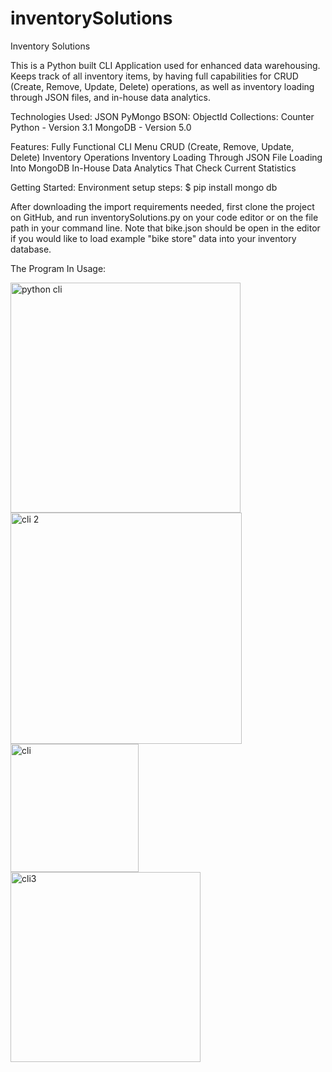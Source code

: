 # inventorySolutions
Inventory Solutions 

This is a Python built CLI Application used for enhanced data warehousing. Keeps track of all inventory items, by having full capabilities for CRUD (Create, Remove, Update, Delete) operations, as well as inventory loading through JSON files, and in-house data analytics.

Technologies Used:
    JSON
    PyMongo
    BSON: ObjectId
    Collections: Counter
    Python - Version 3.1
    MongoDB - Version 5.0

Features:
    Fully Functional CLI Menu
    CRUD (Create, Remove, Update, Delete) Inventory Operations
    Inventory Loading Through JSON File Loading Into MongoDB
    In-House Data Analytics That Check Current Statistics

Getting Started:
  Environment setup steps:
  $ pip install mongo db

  After downloading the import requirements needed, first clone the project on GitHub, and run inventorySolutions.py on your code editor or on the file path in your
  command line. Note that bike.json should be open in the editor if you would like to load example "bike store" data into your inventory database.
  
The Program In Usage:

<img width="368" alt="python cli" src="https://user-images.githubusercontent.com/100736124/166401844-cdbcb86d-0275-45be-ae86-a0e795efe2d2.png">
<img width="370" alt="cli 2" src="https://user-images.githubusercontent.com/100736124/166401864-42288bf7-e0a1-48e5-b7aa-9b84ed7c604d.png">
<img width="205" alt="cli " src="https://user-images.githubusercontent.com/100736124/166401871-6a76327d-d878-47dc-a028-03eb4a409c0d.png">
<img width="304" alt="cli3" src="https://user-images.githubusercontent.com/100736124/166401872-794a0cd7-2c2e-4d23-b580-7a45f0a83100.png">
